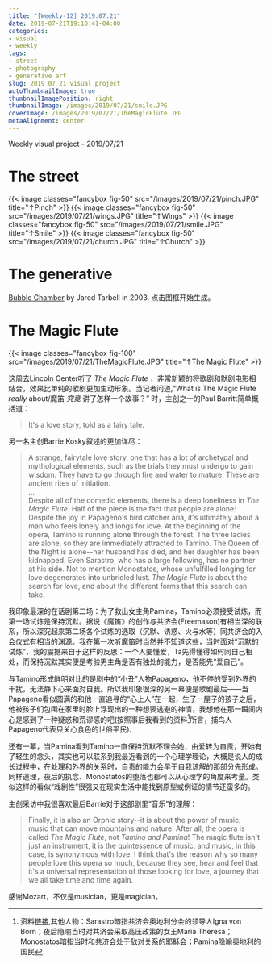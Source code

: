 ```yaml
---
title: "[Weekly-12] 2019.07.21"
date: 2019-07-21T19:10:41-04:00
categories:
- visual
- weekly
tags:
- street
- photography
- generative art
slug: 2019 07 21 visual project
autoThumbnailImage: true
thumbnailImagePosition: right
thumbnailImage: /images/2019/07/21/smile.JPG
coverImage: /images/2019/07/21/TheMagicFlute.JPG
metaAlignment: center
---
```


Weekly visual project - 2019/07/21
<!--more-->
<!-- toc -->

# The street
{{< image classes="fancybox fig-50" src="/images/2019/07/21/pinch.JPG"  title="↑Pinch" >}}
{{< image classes="fancybox fig-50" src="/images/2019/07/21/wings.JPG"  title="↑Wings" >}}
{{< image classes="fancybox fig-50" src="/images/2019/07/21/smile.JPG"  title="↑Smile" >}}
{{< image classes="fancybox fig-50" src="/images/2019/07/21/church.JPG"  title="↑Church" >}}

# The generative
[Bubble Chamber](http://www.complexification.net/gallery/machines/bubblechamber/) by Jared Tarbell in 2003. 点击图框开始生成。

<div>
    <script src="https://cdnjs.cloudflare.com/ajax/libs/p5.js/0.7.1/p5.min.js"></script>
    <script src="https://cdnjs.cloudflare.com/ajax/libs/p5.js/0.7.1/addons/p5.dom.min.js"></script>
    <script src="/js/p5js-projects/bubblechamber.js"></script>
</div>
<div id="canvasParent"></div>

# The Magic Flute

{{< image classes="fancybox fig-100" src="/images/2019/07/21/TheMagicFlute.JPG"  title="↑The Magic Flute" >}}

这周去Lincoln Center听了 _The Magic Flute_ ，非常新颖的将歌剧和默剧电影相结合，效果比单纯的歌剧更加生动形象。当记者问道,“What is The Magic Flute _really_ about/魔笛 _究竟_ 讲了怎样一个故事？” 时，主创之一的Paul Barritt简单概括道：

>It's a love story, told as a fairy tale.

另一名主创Barrie Kosky叙述的更加详尽：

>A strange, fairytale love story, one that has a lot of archetypal and mythological elements, such as the trials they must undergo to gain wisdom. They have to go through fire and water to mature. These are ancient rites of initiation.  
...  
Despite all of the comedic elements, there is a deep loneliness in _The Magic Flute_. Half of the piece is the fact that people are alone: Despite the joy in Papageno's bird catcher aria, it's ultimately about a man who feels lonely and longs for love. At the beginning of the opera, Tamino is running alone through the forest. The three ladies are alone, so they are immediately attracted to Tamino. The Queen of the Night is alone--her husband has died, and her daughter has been kidnapped. Even Sarastro, who has a large following, has no partner at his side. Not to mention Monostatos, whose unfulfilled longing for love degenerates into unbridled lust. _The Magic Flute_ is about the search for love, and about the different forms that this search can take.

我印象最深的在话剧第二场：为了救出女主角Pamina，Tamino必须接受试炼，而第一场试炼是保持沉默。据说《魔笛》的创作与共济会(Freemason)有相当深的联系，所以深究起来第二场各个试炼的选取（沉默、诱惑、火与水等）同共济会的入会仪式有相当的渊源。我在第一次听魔笛时当然并不知道这些，当时面对“沉默的试炼”，我的震撼来自于这样的反思：一个人要懂爱，Ta先得懂得如何同自己相处，而保持沉默其实便是考验男主角是否有独处的能力，是否能先“爱自己”。

与Tamino形成鲜明对比的是剧中的“小丑”人物Papageno，他不停的受到外界的干扰，无法静下心来面对自我。所以我印象很深的另一幕便是歌剧最后——当Papageno看似圆满的和他一直追寻的“心上人”在一起，生了一屋子的孩子之后，他被孩子们包围在家里时脸上浮现出的一种想要逃避的神情，我想他在那一瞬间内心是感到了一种疑惑和荒谬感的吧(按照事后我看到的资料[^1]所言，捕鸟人Papageno代表只关心食色的世俗平民).

还有一幕，当Pamina看到Tamino一直保持沉默不理会她，由爱转为自责，开始有了轻生的念头，其实也可以联系到我最近看到的一个心理学理论，大概是说人的成长过程中，在处理和外界的关系时，自责的能力会早于自我谅解的那部分先形成。同样道理，夜后的执念、Monostatos的堕落也都可以从心理学的角度来考量。类似这样的看似“戏剧性”很强又在现实生活中能找到原型或例证的情节还蛮多的。

主创采访中我很喜欢最后Barrie对于这部剧里“音乐”的理解：

>Finally, it is also an Orphic story--it is about the power of music, music that can move mountains and nature. After all, the opera is called _The Magic Flute_, not _Tamino and Pamina_! The magic flute isn't just an instrument, it is the quintessence of music, and music, in this case, is synonymous with love. I think that's the reason why so many people love this opera so much, because they see, hear and feel that it's a universal representation of those looking for love, a journey that we all take time and time again.

感谢Mozart，不仅是musician，更是magician。

[^1]: 资料[链接](http://art.ncu.edu.tw/artConf/main/public/11/九_蔡毓純_.pdf),其他人物：Sarastro暗指共济会奥地利分会的领导人Igna von Born；夜后隐喻当时对共济会采取高压政策的女王Maria Theresa；Monostatos暗指当时和共济会处于敌对关系的耶稣会；Pamina隐喻奥地利的国民